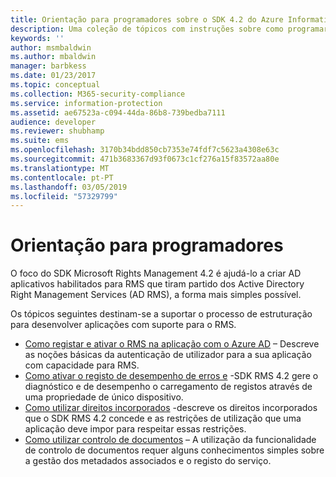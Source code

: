```yaml
---
title: Orientação para programadores sobre o SDK 4.2 do Azure Information Protection | Documentos da Microsoft
description: Uma coleção de tópicos com instruções sobre como programar o SDK 4.2 do AIP
keywords: ''
author: msmbaldwin
ms.author: mbaldwin
manager: barbkess
ms.date: 01/23/2017
ms.topic: conceptual
ms.collection: M365-security-compliance
ms.service: information-protection
ms.assetid: ae67523a-c094-44da-86b8-739bedba7111
audience: developer
ms.reviewer: shubhamp
ms.suite: ems
ms.openlocfilehash: 3170b34bdd850cb7353e74fdf7c5623a4308e63c
ms.sourcegitcommit: 471b3683367d93f0673c1cf276a15f83572aa80e
ms.translationtype: MT
ms.contentlocale: pt-PT
ms.lasthandoff: 03/05/2019
ms.locfileid: "57329799"
---
```

# <a name="developer-guidance"></a>Orientação para programadores
O foco do SDK Microsoft Rights Management 4.2 é ajudá-lo a criar AD aplicativos habilitados para RMS que tiram partido dos Active Directory Right Management Services (AD RMS), a forma mais simples possível.

Os tópicos seguintes destinam-se a suportar o processo de estruturação para desenvolver aplicações com suporte para o RMS.

- [Como registar e ativar o RMS na aplicação com o Azure AD](authentication-integration.md) – Descreve as noções básicas da autenticação de utilizador para a sua aplicação com capacidade para RMS.
- [Como ativar o registo de desempenho de erros e](enabling-logging.md) -SDK RMS 4.2 gere o diagnóstico e de desempenho o carregamento de registos através de uma propriedade de único dispositivo.
- [Como utilizar direitos incorporados](built-in-rights-usage-restriction-reference.md) -descreve os direitos incorporados que o SDK RMS 4.2 concede e as restrições de utilização que uma aplicação deve impor para respeitar essas restrições.
- [Como utilizar controlo de documentos](how-to-use-document-tracking.md) – A utilização da funcionalidade de controlo de documentos requer alguns conhecimentos simples sobre a gestão dos metadados associados e o registo do serviço.
